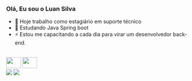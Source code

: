 ### Olá, Eu sou o Luan Silva

- 🔭 Hoje trabalho como estagiário em suporte técnico
- 🌱 Estudando Java Spring boot
- ⚡ Estou me capacitando a cada dia para virar um desenvolvedor back-end.

<div style="display: inline_block"><br>
  <img align="center alt="Luan-Java" height="30" width="40" src="https://cdn.jsdelivr.net/gh/devicons/devicon@latest/icons/java/java-original.svg">
  <img align="center alt="Luan-Java" height="30" width="40" src="https://cdn.jsdelivr.net/gh/devicons/devicon@latest/icons/spring/spring-original.svg">
</div>
<div>
    <a href="https://linkedin.com/in/luan-silva-764a62236" target="_blank"><img src="https://img.shields.io/badge/-LinkedIn-%230077B5?style=for-the-badge&logo=linkedin&logoColor=white" target="_blank"></a>
    <a href = "mailto:luanrenatondasilva@gmail.com"><img src="https://img.shields.io/badge/-Gmail-%23333?style=for-the-badge&logo=gmail&logoColor=white" target="_blank"></a>
</div>
